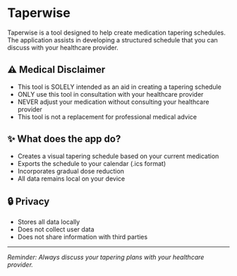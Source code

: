 # Taperwise

Taperwise is a tool designed to help create medication tapering schedules. The application assists in developing a structured schedule that you can discuss with your healthcare provider.

## ⚠️ Medical Disclaimer

- This tool is SOLELY intended as an aid in creating a tapering schedule
- ONLY use this tool in consultation with your healthcare provider
- NEVER adjust your medication without consulting your healthcare provider
- This tool is not a replacement for professional medical advice

## ✨ What does the app do?

- Creates a visual tapering schedule based on your current medication
- Exports the schedule to your calendar (.ics format)
- Incorporates gradual dose reduction
- All data remains local on your device

## 🔒 Privacy

- Stores all data locally
- Does not collect user data
- Does not share information with third parties

---

*Reminder: Always discuss your tapering plans with your healthcare provider.*